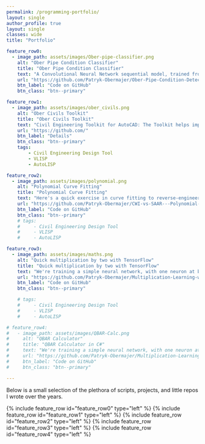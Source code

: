 ```yaml
---
permalink: /programming-portfolio/
layout: single
author_profile: true
layout: single
classes: wide
title: "Portfolio"

feature_row0:
  - image_path: assets/images/Ober-pipe-classifier.png
    alt: "Ober Pipe Condition Classifier"
    title: "Ober Pipe Condition Classifier"
    text: "A Convolutional Neural Network sequential model, trained from scratch on drainage survey footage. We are using Keras library for image classification based on condition of the drains and then export it as a Tensor Flow Lite model. "
    url: "https://github.com/Patryk-Obermajer/Ober-Pipe-Condition-Detector"
    btn_label: "Code on GitHub"
    btn_class: "btn--primary"

feature_row1:
  - image_path: assets/images/ober_civils.png
    alt: "Ober Civils Toolkit"
    title: "Ober Civils Toolkit"
    text: "Civil Engineering Toolkit for AutoCAD: The Toolkit helps improve efficiency of civil engineering tasks within AutoCAD, focusing on the day-to-day needs of residential engineers. It streamlines a wide range of routine tasks and also offers automation for various non-residential but essential operations. It is widely adopted by numerous civil and residential-structural engineers in the field."
    url: "https://github.com/"
    btn_label: "Details"
    btn_class: "btn--primary"
    tags:
        - Civil Engineering Design Tool
        - VLISP
        - AutoLISP

feature_row2:
  - image_path: assets/images/polynomial.png
    alt: "Polynomial Curve Fitting"
    title: "Polynomial Curve Fitting"
    text: "Here's a quick exercise in curve fitting to reverse-engineer an old CWI/SAAR plot from NERC (1975) Flood Studies Report (FSR) - Plot of catchment wetness index, CWI, against mean annual rainfall, SAAR. We aim to replace repetitive graph referencing with a single equation. We work out a polynomial expression that will get the CWI value for a given SAAR. All we are using is pandas, numpy, and matplotlib for the plots."
    url: "https://github.com/Patryk-Obermajer/CWI-vs-SAAR---Polynomial-Interpolation/"
    btn_label: "Code on GitHub"
    btn_class: "btn--primary"
    # tags:
    #     - Civil Engineering Design Tool
    #     - VLISP
    #     - AutoLISP

feature_row3:
  - image_path: assets/images/maths.png
    alt: "Quick multiplication by two with TensorFlow"
    title: "Quick multiplication by two with TensorFlow"
    text: "We're training a simple neural network, with one neuron at both the input and output, to double numbers in NumPy arrays, multiplying them by 2. It obviously learns to do this for any new numbers it encounters, without ever seeing the multiplication formula."
    url: "https://github.com/Patryk-Obermajer/Multiplication-Learning-with-Keras"
    btn_label: "Code on GitHub"
    btn_class: "btn--primary"

    # tags:
    #     - Civil Engineering Design Tool
    #     - VLISP
    #     - AutoLISP

# feature_row4:
#   - image_path: assets/images/QBAR-Calc.png
#     alt: "QBAR Calculator"
#     title: "QBAR Calculator in C#"
#     text: "We're training a simple neural network, with one neuron at both the input and output, to double numbers in NumPy arrays, multiplying them by 2. It obviously learns to do this for any new numbers it encounters, without ever seeing the multiplication formula."
#     url: "https://github.com/Patryk-Obermajer/Multiplication-Learning-with-Keras"
#     btn_label: "Code on GitHub"
#     btn_class: "btn--primary"

---
```


Below is a small selection of the plethora of scripts, projects, and little repos I wrote over the years.


{% include feature_row id="feature_row0" type="left" %}
<a name="Ober Pipe Condition Classifier"></a>
{% include feature_row id="feature_row1" type="left" %}
<a name="Ober Civils Toolkit"></a>
{% include feature_row id="feature_row2" type="left" %}
<a name="Polynomial Curve Fitting"></a>
{% include feature_row id="feature_row3" type="left" %}
<a name="Quick multiplication"></a>
{% include feature_row id="feature_row4" type="left" %}
<a name="QBAR Calc"></a>